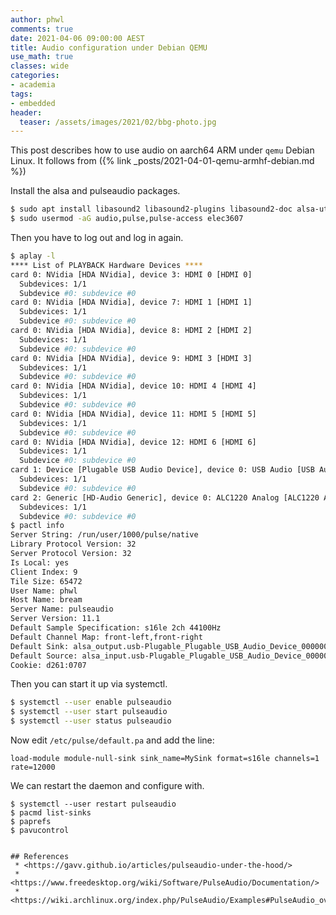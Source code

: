 ```yaml
---
author: phwl
comments: true
date: 2021-04-06 09:00:00 AEST
title: Audio configuration under Debian QEMU
use_math: true
classes: wide
categories:
- academia
tags:
- embedded
header:
  teaser: /assets/images/2021/02/bbg-photo.jpg
---
```

This post describes how to use audio on aarch64 ARM under
```qemu``` Debian Linux. It follows from ({% link _posts/2021-04-01-qemu-armhf-debian.md %})


Install the alsa and pulseaudio packages. 
```bash
$ sudo apt install libasound2 libasound2-plugins libasound2-doc alsa-utils pulseaudio pavucontrol paprefs libpulse-dev libcanberra-gtk-dev
$ sudo usermod -aG audio,pulse,pulse-access elec3607
```
Then you have to log out and log in again.

```bash
$ aplay -l
**** List of PLAYBACK Hardware Devices ****
card 0: NVidia [HDA NVidia], device 3: HDMI 0 [HDMI 0]
  Subdevices: 1/1
  Subdevice #0: subdevice #0
card 0: NVidia [HDA NVidia], device 7: HDMI 1 [HDMI 1]
  Subdevices: 1/1
  Subdevice #0: subdevice #0
card 0: NVidia [HDA NVidia], device 8: HDMI 2 [HDMI 2]
  Subdevices: 1/1
  Subdevice #0: subdevice #0
card 0: NVidia [HDA NVidia], device 9: HDMI 3 [HDMI 3]
  Subdevices: 1/1
  Subdevice #0: subdevice #0
card 0: NVidia [HDA NVidia], device 10: HDMI 4 [HDMI 4]
  Subdevices: 1/1
  Subdevice #0: subdevice #0
card 0: NVidia [HDA NVidia], device 11: HDMI 5 [HDMI 5]
  Subdevices: 1/1
  Subdevice #0: subdevice #0
card 0: NVidia [HDA NVidia], device 12: HDMI 6 [HDMI 6]
  Subdevices: 1/1
  Subdevice #0: subdevice #0
card 1: Device [Plugable USB Audio Device], device 0: USB Audio [USB Audio]
  Subdevices: 1/1
  Subdevice #0: subdevice #0
card 2: Generic [HD-Audio Generic], device 0: ALC1220 Analog [ALC1220 Analog]
  Subdevices: 1/1
  Subdevice #0: subdevice #0
$ pactl info
Server String: /run/user/1000/pulse/native
Library Protocol Version: 32
Server Protocol Version: 32
Is Local: yes
Client Index: 9
Tile Size: 65472
User Name: phwl
Host Name: bream
Server Name: pulseaudio
Server Version: 11.1
Default Sample Specification: s16le 2ch 44100Hz
Default Channel Map: front-left,front-right
Default Sink: alsa_output.usb-Plugable_Plugable_USB_Audio_Device_000000000000-00.analog-stereo
Default Source: alsa_input.usb-Plugable_Plugable_USB_Audio_Device_000000000000-00.analog-stereo
Cookie: d261:0707
```

Then you can start it up via systemctl.
```bash
$ systemctl --user enable pulseaudio
$ systemctl --user start pulseaudio
$ systemctl --user status pulseaudio
```

Now edit ```/etc/pulse/default.pa``` and add the line:
```
load-module module-null-sink sink_name=MySink format=s16le channels=1 rate=12000
```

We can restart the daemon and configure with.
```
$ systemctl --user restart pulseaudio
$ pacmd list-sinks
$ paprefs
$ pavucontrol
```
```

## References
 * <https://gavv.github.io/articles/pulseaudio-under-the-hood/>
 * <https://www.freedesktop.org/wiki/Software/PulseAudio/Documentation/>
 * <https://wiki.archlinux.org/index.php/PulseAudio/Examples#PulseAudio_over_network>

